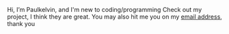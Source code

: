 <p>Hi, I’m Paulkelvin, and I'm new to coding/programming</h1>
Check out my project, I think they are great. You may also hit me you on my <a href="mailto:ibukunadesanya0@gmail.com">email address</a>, thank you</p>
